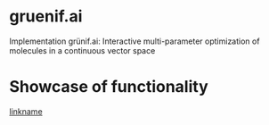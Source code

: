 # gruenif.ai
Implementation grünif.ai: Interactive multi-parameter optimization of molecules in a continuous vector space

# Showcase of functionality
[linkname](https://www.youtube.com/watch?v=7KAgEb5twXg)

